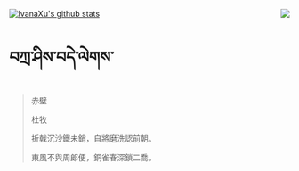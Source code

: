 [![IvanaXu's github stats](https://github-readme-stats.vercel.app/api?username=IvanaXu&show_icons=true&theme=vue-dark)](https://github.com/anuraghazra/github-readme-stats)
<img align="right" src="https://github-readme-stats.vercel.app/api/top-langs/?username=IvanaXu&langs_count=3&theme=graywhite" />
# བཀྲ་ཤིས་བདེ་ལེགས་
> 赤壁
> 
> 杜牧
> 
> 折戟沉沙鐵未銷，自將磨洗認前朝。
> 
> 東風不與周郎便，銅雀春深鎖二喬。
>
